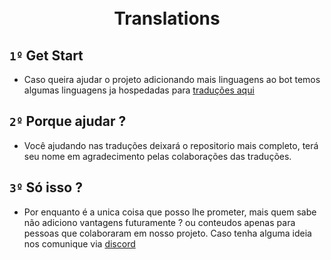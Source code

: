 <h1 align="center"><br>Translations<br></h1>

## `1º` Get Start
- Caso queira ajudar o projeto adicionando mais linguagens ao bot temos algumas linguagens ja hospedadas para [traduções aqui](https://translate.project-columbine.tk)

## `2º` Porque ajudar ?
- Você ajudando nas traduções deixará o repositorio mais completo, terá seu nome em agradecimento pelas colaborações das traduções.

## `3º` Só isso ? 
- Por enquanto é a unica coisa que posso lhe prometer, mais quem sabe não adiciono vantagens futuramente ? ou conteudos apenas para pessoas que  colaboraram em nosso projeto. Caso tenha alguma ideia nos comunique via [discord](https://discord.tredux.xyz) 
